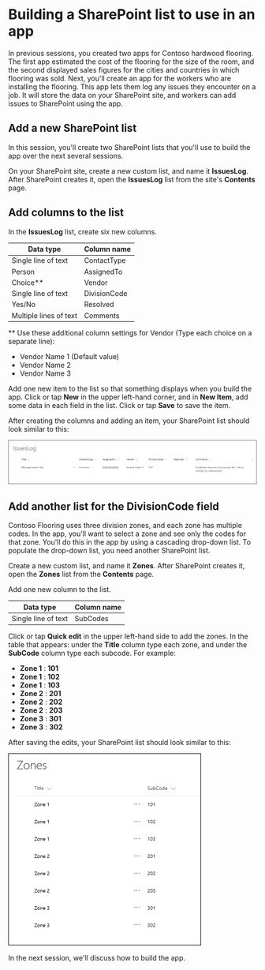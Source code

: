   <properties
   pageTitle="Add data to SharePoint to prepare to create an app | Microsoft PowerApps"
   description="Build additional data into SharePoint to prepare for creating an app"
   services=""
   suite="powerapps"
   documentationCenter="na"
   authors="v-subohe"
   manager="anneta"
   editor=""
   tags=""/>

<tags
   ms.service="powerapps"
   ms.devlang="na"
   ms.topic="get-started-article"
   ms.tgt_pltfrm="na"
   ms.workload="na"
   ms.date="06/07/2017"
   ms.author="v-subohe"/>

# Building a SharePoint list to use in an app
In previous sessions, you created two apps for Contoso hardwood flooring. The first app estimated the cost of the flooring for the size of the room, and the second displayed sales figures for the cities and countries in which flooring was sold. Next, you'll create an app for the workers who are installing the flooring. This app lets them log any issues they encounter on a job. It will store the data on your SharePoint site, and workers can add issues to SharePoint using the app.

## Add a new SharePoint list 

In this session, you'll create two SharePoint lists that you'll use to build the app over the next several sessions.  

On your SharePoint site, create a new custom list, and name it **IssuesLog**.  After SharePoint creates it, open the **IssuesLog** list from the site's **Contents** page. 

## Add columns to the list 

In the **IssuesLog** list, create six new columns.

| Data type | Column name |
|-----------|-------------|
| Single line of text | ContactType |
| Person | AssignedTo |
| Choice** | Vendor|
| Single line of text | DivisionCode |
| Yes/No | Resolved |
| Multiple lines of text | Comments |

** Use these additional column settings for Vendor (Type each choice on a separate line): 

- Vendor Name 1 (Default value)
- Vendor Name 2
- Vendor Name 3


Add one new item to the list so that something displays when you build the app. Click or tap **New** in the upper left-hand corner, and in **New Item**, add some data in each field in the list. Click or tap **Save** to save the item.

After creating the columns and adding an item, your SharePoint list should look similar to this:

![IssuesLog](./media/learning-prepare-to-create-sharepoint-app/issuelog-finish.png)

## Add another list for the DivisionCode field 

Contoso Flooring uses three division zones, and each zone has multiple codes. In the app, you'll want to select a zone and see only the codes for that zone. You'll do this in the app by using a cascading drop-down list. To populate the drop-down list, you need another SharePoint list.

Create a new custom list, and name it **Zones**. After SharePoint creates it, open the **Zones** list from the **Contents** page.

Add one new column to the list.

| Data type | Column name |
|-----------|-------------|
| Single line of text | SubCodes |

Click or tap **Quick edit** in the upper left-hand side to add the zones. In the table that appears: under the **Title** column type each zone, and under the **SubCode** column type each subcode. For example:

- **Zone 1** : **101**
- **Zone 1** : **102**
- **Zone 1** : **103**
- **Zone 2** : **201**
- **Zone 2** : **202**
- **Zone 2** : **203**
- **Zone 3** : **301**
- **Zone 3** : **302** 

After saving the edits, your SharePoint list should look similar to this:

![Zones](./media/learning-prepare-to-create-sharepoint-app/zones-finish.png)

In the next session, we'll discuss how to build the app.
